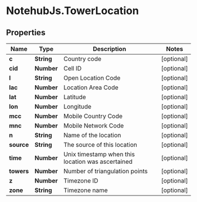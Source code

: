 # NotehubJs.TowerLocation

## Properties

| Name       | Type       | Description                                       | Notes      |
| ---------- | ---------- | ------------------------------------------------- | ---------- |
| **c**      | **String** | Country code                                      | [optional] |
| **cid**    | **Number** | Cell ID                                           | [optional] |
| **l**      | **String** | Open Location Code                                | [optional] |
| **lac**    | **Number** | Location Area Code                                | [optional] |
| **lat**    | **Number** | Latitude                                          | [optional] |
| **lon**    | **Number** | Longitude                                         | [optional] |
| **mcc**    | **Number** | Mobile Country Code                               | [optional] |
| **mnc**    | **Number** | Mobile Network Code                               | [optional] |
| **n**      | **String** | Name of the location                              | [optional] |
| **source** | **String** | The source of this location                       | [optional] |
| **time**   | **Number** | Unix timestamp when this location was ascertained | [optional] |
| **towers** | **Number** | Number of triangulation points                    | [optional] |
| **z**      | **Number** | Timezone ID                                       | [optional] |
| **zone**   | **String** | Timezone name                                     | [optional] |
